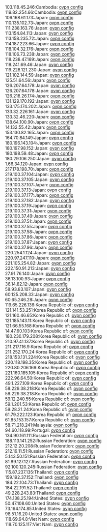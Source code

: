 103.118.45.246:Cambodia: [ovpn config](vpn/103_118_45_246.ovpn)  
119.82.254.66:Cambodia: [ovpn config](vpn/119_82_254_66.ovpn)  
106.168.61.173:Japan: [ovpn config](vpn/106_168_61_173.ovpn)  
110.135.102.73:Japan: [ovpn config](vpn/110_135_102_73.ovpn)  
111.238.163.76:Japan: [ovpn config](vpn/111_238_163_76.ovpn)  
113.154.84.113:Japan: [ovpn config](vpn/113_154_84_113.ovpn)  
113.158.235.72:Japan: [ovpn config](vpn/113_158_235_72.ovpn)  
114.187.223.66:Japan: [ovpn config](vpn/114_187_223_66.ovpn)  
118.104.32.176:Japan: [ovpn config](vpn/118_104_32_176.ovpn)  
118.106.73.238:Japan: [ovpn config](vpn/118_106_73_238.ovpn)  
118.238.47.169:Japan: [ovpn config](vpn/118_238_47_169.ovpn)  
118.241.69.46:Japan: [ovpn config](vpn/118_241_69_46.ovpn)  
119.228.121.230:Japan: [ovpn config](vpn/119_228_121_230.ovpn)  
121.102.144.59:Japan: [ovpn config](vpn/121_102_144_59.ovpn)  
125.51.64.56:Japan: [ovpn config](vpn/125_51_64_56.ovpn)  
126.207.64.178:Japan: [ovpn config](vpn/126_207_64_178.ovpn)  
126.207.64.178:Japan: [ovpn config](vpn/126_207_64_178.ovpn)  
126.218.26.174:Japan: [ovpn config](vpn/126_218_26_174.ovpn)  
131.129.170.192:Japan: [ovpn config](vpn/131_129_170_192.ovpn)  
133.175.174.202:Japan: [ovpn config](vpn/133_175_174_202.ovpn)  
133.32.226.161:Japan: [ovpn config](vpn/133_32_226_161.ovpn)  
133.32.46.220:Japan: [ovpn config](vpn/133_32_46_220.ovpn)  
138.64.100.90:Japan: [ovpn config](vpn/138_64_100_90.ovpn)  
14.132.55.42:Japan: [ovpn config](vpn/14_132_55_42.ovpn)  
153.130.82.165:Japan: [ovpn config](vpn/153_130_82_165.ovpn)  
164.70.84.149:Japan: [ovpn config](vpn/164_70_84_149.ovpn)  
180.196.143.104:Japan: [ovpn config](vpn/180_196_143_104.ovpn)  
180.197.98.152:Japan: [ovpn config](vpn/180_197_98_152.ovpn)  
180.198.59.48:Japan: [ovpn config](vpn/180_198_59_48.ovpn)  
180.29.106.250:Japan: [ovpn config](vpn/180_29_106_250.ovpn)  
1.66.34.120:Japan: [ovpn config](vpn/1_66_34_120.ovpn)  
217.178.198.70:Japan: [ovpn config](vpn/217_178_198_70.ovpn)  
219.100.37.104:Japan: [ovpn config](vpn/219_100_37_104.ovpn)  
219.100.37.105:Japan: [ovpn config](vpn/219_100_37_105.ovpn)  
219.100.37.107:Japan: [ovpn config](vpn/219_100_37_107.ovpn)  
219.100.37.13:Japan: [ovpn config](vpn/219_100_37_13.ovpn)  
219.100.37.177:Japan: [ovpn config](vpn/219_100_37_177.ovpn)  
219.100.37.182:Japan: [ovpn config](vpn/219_100_37_182.ovpn)  
219.100.37.19:Japan: [ovpn config](vpn/219_100_37_19.ovpn)  
219.100.37.31:Japan: [ovpn config](vpn/219_100_37_31.ovpn)  
219.100.37.49:Japan: [ovpn config](vpn/219_100_37_49.ovpn)  
219.100.37.51:Japan: [ovpn config](vpn/219_100_37_51.ovpn)  
219.100.37.55:Japan: [ovpn config](vpn/219_100_37_55.ovpn)  
219.100.37.58:Japan: [ovpn config](vpn/219_100_37_58.ovpn)  
219.100.37.86:Japan: [ovpn config](vpn/219_100_37_86.ovpn)  
219.100.37.87:Japan: [ovpn config](vpn/219_100_37_87.ovpn)  
219.100.37.96:Japan: [ovpn config](vpn/219_100_37_96.ovpn)  
220.254.1.124:Japan: [ovpn config](vpn/220_254_1_124.ovpn)  
220.97.247.110:Japan: [ovpn config](vpn/220_97_247_110.ovpn)  
221.105.254.82:Japan: [ovpn config](vpn/221_105_254_82.ovpn)  
222.150.91.213:Japan: [ovpn config](vpn/222_150_91_213.ovpn)  
27.91.76.140:Japan: [ovpn config](vpn/27_91_76_140.ovpn)  
36.13.100.93:Japan: [ovpn config](vpn/36_13_100_93.ovpn)  
36.14.82.12:Japan: [ovpn config](vpn/36_14_82_12.ovpn)  
58.93.83.107:Japan: [ovpn config](vpn/58_93_83_107.ovpn)  
60.125.208.33:Japan: [ovpn config](vpn/60_125_208_33.ovpn)  
60.65.246.28:Japan: [ovpn config](vpn/60_65_246_28.ovpn)  
119.65.226.136:Korea Republic of: [ovpn config](vpn/119_65_226_136.ovpn)  
121.141.53.251:Korea Republic of: [ovpn config](vpn/121_141_53_251.ovpn)  
121.160.46.65:Korea Republic of: [ovpn config](vpn/121_160_46_65.ovpn)  
121.185.143.11:Korea Republic of: [ovpn config](vpn/121_185_143_11.ovpn)  
121.66.55.168:Korea Republic of: [ovpn config](vpn/121_66_55_168.ovpn)  
14.47.60.103:Korea Republic of: [ovpn config](vpn/14_47_60_103.ovpn)  
180.230.179.208:Korea Republic of: [ovpn config](vpn/180_230_179_208.ovpn)  
210.97.41.137:Korea Republic of: [ovpn config](vpn/210_97_41_137.ovpn)  
211.217.116.9:Korea Republic of: [ovpn config](vpn/211_217_116_9.ovpn)  
211.252.170.24:Korea Republic of: [ovpn config](vpn/211_252_170_24.ovpn)  
218.153.131.224:Korea Republic of: [ovpn config](vpn/218_153_131_224.ovpn)  
220.118.198.35:Korea Republic of: [ovpn config](vpn/220_118_198_35.ovpn)  
220.80.206.169:Korea Republic of: [ovpn config](vpn/220_80_206_169.ovpn)  
221.160.185.105:Korea Republic of: [ovpn config](vpn/221_160_185_105.ovpn)  
222.96.64.50:Korea Republic of: [ovpn config](vpn/222_96_64_50.ovpn)  
49.1.227.109:Korea Republic of: [ovpn config](vpn/49_1_227_109.ovpn)  
58.229.38.218:Korea Republic of: [ovpn config](vpn/58_229_38_218.ovpn)  
58.229.38.218:Korea Republic of: [ovpn config](vpn/58_229_38_218.ovpn)  
59.12.240.55:Korea Republic of: [ovpn config](vpn/59_12_240_55.ovpn)  
59.1.201.53:Korea Republic of: [ovpn config](vpn/59_1_201_53.ovpn)  
59.28.21.24:Korea Republic of: [ovpn config](vpn/59_28_21_24.ovpn)  
61.79.222.123:Korea Republic of: [ovpn config](vpn/61_79_222_123.ovpn)  
61.85.153.157:Korea Republic of: [ovpn config](vpn/61_85_153_157.ovpn)  
58.71.218.241:Malaysia: [ovpn config](vpn/58_71_218_241.ovpn)  
94.60.118.99:Portugal: [ovpn config](vpn/94_60_118_99.ovpn)  
134.90.161.111:Russian Federation: [ovpn config](vpn/134_90_161_111.ovpn)  
188.113.141.252:Russian Federation: [ovpn config](vpn/188_113_141_252.ovpn)  
212.12.20.208:Russian Federation: [ovpn config](vpn/212_12_20_208.ovpn)  
212.19.11.51:Russian Federation: [ovpn config](vpn/212_19_11_51.ovpn)  
5.143.50.151:Russian Federation: [ovpn config](vpn/5_143_50_151.ovpn)  
81.89.127.127:Russian Federation: [ovpn config](vpn/81_89_127_127.ovpn)  
92.100.120.245:Russian Federation: [ovpn config](vpn/92_100_120_245.ovpn)  
115.87.237.135:Thailand: [ovpn config](vpn/115_87_237_135.ovpn)  
159.192.37.152:Thailand: [ovpn config](vpn/159_192_37_152.ovpn)  
184.22.104.73:Thailand: [ovpn config](vpn/184_22_104_73.ovpn)  
184.22.191.52:Thailand: [ovpn config](vpn/184_22_191_52.ovpn)  
49.228.243.83:Thailand: [ovpn config](vpn/49_228_243_83.ovpn)  
174.138.25.194:United States: [ovpn config](vpn/174_138_25_194.ovpn)  
50.47.108.60:United States: [ovpn config](vpn/50_47_108_60.ovpn)  
73.164.174.85:United States: [ovpn config](vpn/73_164_174_85.ovpn)  
98.51.16.20:United States: [ovpn config](vpn/98_51_16_20.ovpn)  
118.69.94.8:Viet Nam: [ovpn config](vpn/118_69_94_8.ovpn)  
118.70.125.117:Viet Nam: [ovpn config](vpn/118_70_125_117.ovpn)  
